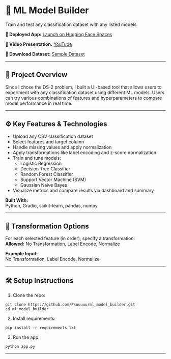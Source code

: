 # 🧠 ML Model Builder
Train and test any classification dataset with any listed models

**🔗 Deployed App:** [Launch on Hugging Face Spaces](https://huggingface.co/spaces/Dhananjaykhengare/ml_model_builder)

**🔗 Video Presentation:** [YouTube](https://www.youtube.com/watch?v=EwHgsqMNW3U)

**🔗 Download Dataset:** [Sample Dataset](https://github.com/Psuuuuu/ml_model_builder/tree/main/data)

---

## 📌 Project Overview

Since I chose the DS-2 problem, I built a UI-based tool that allows users to experiment with any classification dataset using different ML models. Users can try various combinations of features and hyperparameters to compare model performance in real time.

---

## ⚙️ Key Features & Technologies

- Upload any CSV classification dataset  
- Select features and target column  
- Handle missing values and apply normalization  
- Apply transformations like label encoding and z-score normalization  
- Train and tune models:  
  - Logistic Regression  
  - Decision Tree Classifier  
  - Random Forest Classifier  
  - Support Vector Machine (SVM)  
  - Gaussian Naive Bayes  
- Visualize metrics and compare results via dashboard and summary  

**Built With:**  
Python, Gradio, scikit-learn, pandas, numpy

---

## 🔄 Transformation Options

For each selected feature (in order), specify a transformation:  
**Allowed:** No Transformation, Label Encode, Normalize

**Example Input:**  
No Transformation, Label Encode, Normalize

---

## 🛠 Setup Instructions

1. Clone the repo:
```
git clone https://github.com/Psuuuuu/ml_model_builder.git
cd ml_model_builder
```

2. Install requirements:
```
pip install -r requirements.txt
```

3. Run the app:
```
python app.py
```

---

